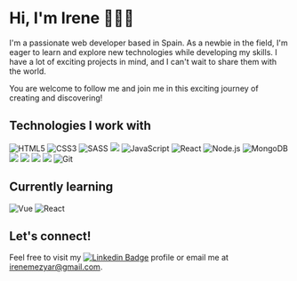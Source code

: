 # Hi, I'm Irene 🙋🏻‍♀️

I'm a passionate web developer based in Spain. As a newbie in the field, I'm eager to learn and explore new technologies while developing my skills. 
I have a lot of exciting projects in mind, and I can't wait to share them with the world. 

You are welcome to follow me and join me in this exciting journey of creating and discovering!

## Technologies I work with
![HTML5](https://img.shields.io/badge/-HTML5-E34F26?style=flat&logo=html5&logoColor=white)
![CSS3](https://img.shields.io/badge/-CSS3-1572B6?style=flat&logo=css3&logoColor=white)
![SASS](https://img.shields.io/badge/-SASS-CC6699?style=flat&logo=sass&logoColor=white)
<img src="https://img.shields.io/badge/-Bootstrap-563D7C?style=flat&logo=bootstrap&logoColor=white">
![JavaScript](https://img.shields.io/badge/-JavaScript-F7DF1E?style=flat&logo=JavaScript&logoColor=black)
![React](https://img.shields.io/badge/-React-61DAFB?style=flat&logo=react&logoColor=white)
![Node.js](https://img.shields.io/badge/-Node.js-339933?style=flat&logo=node.js&logoColor=white)
![MongoDB](https://img.shields.io/badge/-MongoDB-47A248?style=flat&logo=MongoDB&logoColor=white)
<img src="https://img.shields.io/badge/-MySQL-F29111?style=flat&logo=mysql&logoColor=FFFFFF">
<img src="https://img.shields.io/badge/-Express.js-787878?style=flat">
<img src="https://img.shields.io/badge/-Node.js-3C873A?style=flat&logo=Node.js&logoColor=white">
<img src="http://img.shields.io/badge/-Java-F89820?style=flat&logo=java&logoColor=white">
![Git](https://img.shields.io/badge/-Git-F05032?style=flat&logo=git&logoColor=white)





## Currently learning
![Vue](https://img.shields.io/badge/-Vue-4FC08D?style=flat&logo=vue.js&logoColor=white)
![React](https://img.shields.io/badge/-React-61DAFB?style=flat&logo=react&logoColor=white)



## Let's connect!

Feel free to visit my [![Linkedin Badge](https://img.shields.io/badge/-Linkedin-0077B5?style=flat&logo=Linkedin&logoColor=white&link=https://www.linkedin.com/in/irenemez/)](https://www.linkedin.com/in/irenemez/) profile or email me at irenemezyar@gmail.com.
